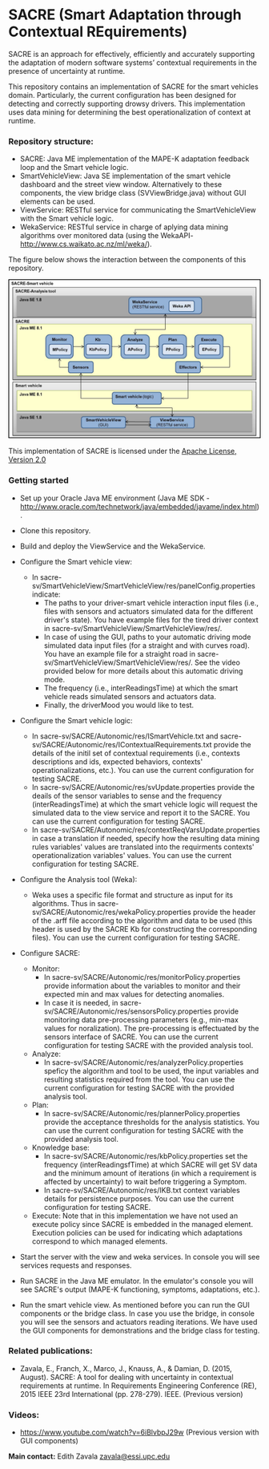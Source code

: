 # SACRE (Smart Adaptation through Contextual REquirements)

SACRE is an approach for effectively, efficiently and accurately supporting the adaptation of modern software systems’ contextual requirements in the presence of uncertainty at runtime.

This repository contains an implementation of SACRE for the smart vehicles domain. Particularly, the current configuration has been designed for detecting and correctly supporting drowsy drivers. This implementation uses data mining for determining the best operationalization of context at runtime.

### Repository structure:
- SACRE: Java ME implementation of the MAPE-K adaptation feedback loop and the Smart vehicle logic.
- SmartVehicleView: Java SE implementation of the smart vehicle dashboard and the street view window. Alternatively to these components, the view bridge class (SVViewBridge.java) without GUI elements can be used.
- ViewService: RESTful service for communicating the SmartVehicleView with the Smart vehicle logic.
- WekaService: RESTful service in charge of aplying data mining algorithms over monitored data (using the WekaAPI-http://www.cs.waikato.ac.nz/ml/weka/).

The figure below shows the interaction between the components of this repository.

![](img/SACRE-SV_Impl-Github.jpg)

This implementation of SACRE is licensed under the [Apache License, Version 2.0](http://www.apache.org/licenses/LICENSE-2.0)

### Getting started
- Set up your Oracle Java ME environment (Java ME SDK - http://www.oracle.com/technetwork/java/embedded/javame/index.html).

- Clone this repository.

- Build and deploy the ViewService and the WekaService.

- Configure the Smart vehicle view:
  - In sacre-sv/SmartVehicleView/SmartVehicleView/res/panelConfig.properties indicate:
    - The paths to your driver-smart vehicle interaction input files (i.e., files with sensors and actuators simulated data for the different driver's state). You have example files for the tired driver context in sacre-sv/SmartVehicleView/SmartVehicleView/res/.
    - In case of using the GUI, paths to your automatic driving mode simulated data input files (for a straight and with curves road). You have an example file for a straight road in sacre-sv/SmartVehicleView/SmartVehicleView/res/. See the video provided below for more details about this automatic driving mode.
    - The frequency (i.e., interReadingsTime) at which the smart vehicle reads simulated sensors and actuators data.
    - Finally, the driverMood you would like to test.
    
- Configure the Smart vehicle logic:
  - In sacre-sv/SACRE/Autonomic/res/ISmartVehicle.txt and sacre-sv/SACRE/Autonomic/res/IContextualRequirements.txt provide the details of the initil set of contextual requirements (i.e., contexts descriptions and ids, expected behaviors, contexts' operationalizations, etc.). You can use the current configuration for testing SACRE.
  - In sacre-sv/SACRE/Autonomic/res/svUpdate.properties provide the deails of the sensor variables to sense and the frequency (interReadingsTime) at which the smart vehicle logic will request the simulated data to the view service and report it to the SACRE. You can use the current configuration for testing SACRE.
  - In sacre-sv/SACRE/Autonomic/res/contextReqVarsUpdate.properties in case a translation if needed, specify how the resulting data mining rules variables' values are translated into the requirments contexts' operationalization variables' values. You can use the current configuration for testing SACRE.
  
- Configure the Analysis tool (Weka):
  - Weka uses a specific file format and structure as input for its algorithms. Thus in sacre-sv/SACRE/Autonomic/res/wekaPolicy.properties provide the header of the .arff file according to the algorithm and data to be used (this header is used by the SACRE Kb for constructing the corresponding files). You can use the current configuration for testing SACRE.
  
- Configure SACRE:
  - Monitor:
    - In sacre-sv/SACRE/Autonomic/res/monitorPolicy.properties provide information about the variables to monitor and their expected min and max values for detecting anomalies.
    - In case it is needed, in sacre-sv/SACRE/Autonomic/res/sensorsPolicy.properties provide monitoring data pre-processing parameters (e.g., min-max values for noralization). The pre-processing is effectuated by the sensors interface of SACRE. You can use the current configuration for testing SACRE with the provided analysis tool.
  - Analyze:
    - In sacre-sv/SACRE/Autonomic/res/analyzerPolicy.properties speficy the algorithm and tool to be used, the input variables and resulting statistics required from the tool. You can use the current configuration for testing SACRE with the provided analysis tool.
  - Plan:
    - In sacre-sv/SACRE/Autonomic/res/plannerPolicy.properties provide the acceptance thresholds for the analysis statistics. You can use the current configuration for testing SACRE with the provided analysis tool.
  - Knowledge base:
    - In sacre-sv/SACRE/Autonomic/res/kbPolicy.properties set the frequency (interReadingsfTime) at which SACRE will get SV data and the minimum amount of iterations (in which a requirement is affected by uncertainty) to wait before triggering a Symptom.
    - In sacre-sv/SACRE/Autonomic/res/IKB.txt context variables details for persistence purposes. You can use the current configuration for testing SACRE.
  - Execute: Note that in this implementation we have not used an execute policy since SACRE is embedded in the managed element. Execution policies can be used for indicating which adaptations correspond to which managed elements. 
  
- Start the server with the view and weka services. In console you will see services requests and responses.
  
- Run SACRE in the Java ME emulator. In the emulator's console you will see SACRE's output (MAPE-K functioning, symptoms, adaptations, etc.).
  
- Run the smart vehicle view. As mentioned before you can run the GUI components or the bridge class. In case you use the bridge, in console you will see the sensors and actuators reading iterations. We have used the GUI components for demonstrations and the bridge class for testing. 

### Related publications:
- Zavala, E., Franch, X., Marco, J., Knauss, A., & Damian, D. (2015, August). SACRE: A tool for dealing with uncertainty in contextual requirements at runtime. In Requirements Engineering Conference (RE), 2015 IEEE 23rd International (pp. 278-279). IEEE. (Previous version)

### Videos:
- https://www.youtube.com/watch?v=6iBlvbpJ29w (Previous version with GUI components)


**Main contact:** Edith Zavala <zavala@essi.upc.edu>
